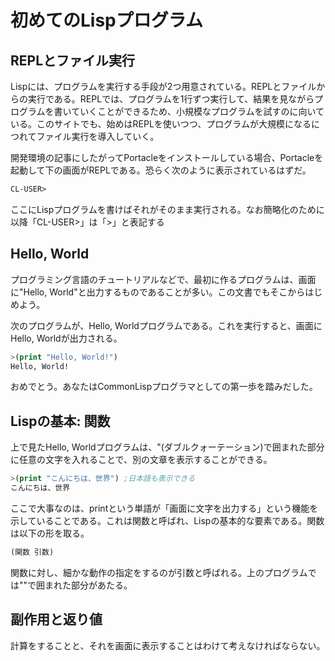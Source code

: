 # 初めてのLispプログラム

## REPLとファイル実行

Lispには、プログラムを実行する手段が2つ用意されている。REPLとファイルからの実行である。REPLでは、プログラムを1行ずつ実行して、結果を見ながらプログラムを書いていくことができるため、小規模なプログラムを試すのに向いている。このサイトでも、始めはREPLを使いつつ、プログラムが大規模になるにつれてファイル実行を導入していく。


開発環境の記事にしたがってPortacleをインストールしている場合、Portacleを起動して下の画面がREPLである。恐らく次のように表示されているはずだ。

```lisp
CL-USER>
```

ここにLispプログラムを書けばそれがそのまま実行される。なお簡略化のために以降「CL-USER>」は「>」と表記する

## Hello, World

プログラミング言語のチュートリアルなどで、最初に作るプログラムは、画面に"Hello, World"と出力するものであることが多い。この文書でもそこからはじめよう。

次のプログラムが、Hello, Worldプログラムである。これを実行すると、画面にHello, Worldが出力される。

```lisp
>(print "Hello, World!")
Hello, World!
```

おめでとう。あなたはCommonLispプログラマとしての第一歩を踏みだした。

## Lispの基本: 関数

上で見たHello, Worldプログラムは、"(ダブルクォーテーション)で囲まれた部分に任意の文字を入れることで、別の文章を表示することができる。

```lisp
>(print "こんにちは、世界") ;日本語も表示できる
こんにちは、世界
```

ここで大事なのは、printという単語が「画面に文字を出力する」という機能を示していることである。これは関数と呼ばれ、Lispの基本的な要素である。関数は以下の形を取る。

```lisp
(関数 引数)
```

関数に対し、細かな動作の指定をするのが引数と呼ばれる。上のプログラムでは""で囲まれた部分があたる。

## 副作用と返り値

計算をすることと、それを画面に表示することはわけて考えなければならない。
